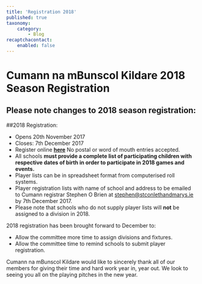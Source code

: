 ```yaml
---
title: 'Registration 2018'
published: true
taxonomy:
    category:
        - Blog
recaptchacontact:
    enabled: false
---
```


# Cumann na mBunscol Kildare 2018 Season Registration 
## Please note changes to 2018 season registration:

##2018 Registration: 
* Opens 20th November 2017
* Closes: 7th December 2017
* Register online **[here](https://goo.gl/forms/pHnygJ6LWnV5PBZ73)** No postal or word of mouth entries accepted.
* All schools **must provide a complete list of participating children with respective dates of birth in order to participate in 2018 games and events.** 
* Player lists can be in spreadsheet format from computerised roll systems. 
* Player registration lists with name of school and address to be emailed to Cumann registrar Stephen O Brien at stephen@stconlethandmarys.ie by 7th December 2017.
* Please note that schools who do not supply player lists will **not** be assigned to a division in 2018.

2018 registration has been brought forward to December to:
* Allow the committee more time to assign divisions and fixtures.
* Allow the committee time to remind schools to submit player registration.

<p>Cumann na mBunscol Kildare would like to sincerely thank all of our members for giving their time and hard work year in, year out. We look to seeing you all on the playing pitches in the new year.</p>






